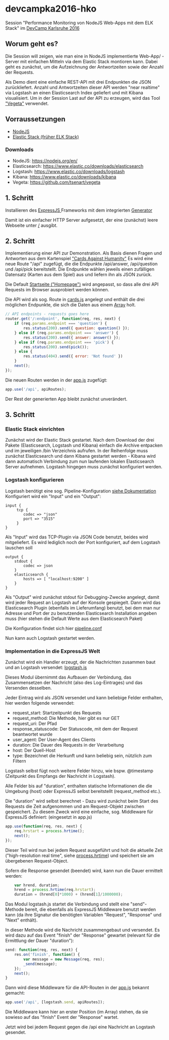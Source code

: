 # devcampka2016-hko


Session "Performance Monitoring von NodeJS Web-Apps mit dem ELK Stack"
im [DevCamp Karlsruhe 2016](http://www.campus-devcamp.de/devcamp-karlsruhe-23-24-09-2016/)

## Worum geht es?

Die Session will zeigen, wie man eine in NodeJS implementierte Web-App/
-Server mit einfachen Mitteln via dem Elastic Stack montioren kann. 
Dabei geht es zunächst, um die Aufzeichnung der Antwortzeiten sowie der 
Anzahl der Requests.

Als Demo dient eine einfache REST-API mit drei Endpunkten die JSON 
zurückliefert. Anzahl und Antwortzeiten dieser API werden "near realtime"
via Logstash an einen Elasticsearch Index geliefert und mit Kibana
visualisiert. Um in der Session Last auf der API zu erzeugen, wird das
Tool ["Vegeta"](https://github.com/tsenart/vegeta) verwendet.

## Vorraussetzungen

* [NodeJS](https://nodejs.org/en/) 
* [Elastic Stack (früher ELK Stack)](https://www.elastic.co/de/webinars/introduction-elk-stack)

### Downloads

* NodeJS: https://nodejs.org/en/ 
* Elasticsearch: https://www.elastic.co/downloads/elasticsearch
* Logstash: https://www.elastic.co/downloads/logstash
* Kibana: https://www.elastic.co/downloads/kibana
* Vegeta: https://github.com/tsenart/vegeta

## 1. Schritt

Installieren des [ExpressJS ](http://expressjs.com/) Frameworks mit dem
integrierten [Generator](http://expressjs.com/en/starter/generator.html)

Damit ist ein einfacher HTTP Server aufgesetzt, der eine (zunächst)
leere Webseite unter [/](http://locahost:3000) ausgibt.

## 2. Schritt

Implementierung einer API zur Demonstration. Als Basis dienen Fragen und
Antworten aus dem Kartenspiel ["Cards Against Humanity"](https://cardsagainsthumanity.com/)
Es wird eine neue Route "/api" zugefügt, die die Endpunkte /api/answer,
/api/question und /api/pick bereitstellt. Die Endpunkte wählen jeweils
einen zufälligen Datensatz (Karten aus dem Spiel) aus und liefern ihn 
als JSON zurück.

Die Default [Startseite ("Homepage")](/views/index.ejs)  wird angepasst, so dass
alle drei API Requests im Browser ausprobiert werden können.

Die API wird als sog. Route in [cards.js](/routes/cards.js) angelegt und
enthält die drei möglichen Endpunkte, die sich die Daten aus einem [Array](/lib/cards.js)
holt.

```javascript
// API endpoints - requests goes here
router.get('/:endpoint', function(req, res, next) {
    if (req.params.endpoint === 'question') {
        res.status(200).send({ question: question() });
    } else if (req.params.endpoint === 'answer') {
        res.status(200).send({ answer: answer() });
    } else if (req.params.endpoint === 'pick') {
        res.status(200).send(pick());
    } else {
        res.status(404).send({ error: 'Not found' })
    }
    next();
});
```

Die neuen Routen werden in der [app.js](/app.js) zugefügt:
```javascript
app.use('/api', apiRoutes); 
```

Der Rest der generierten App bleibt zunächst unverändert.


## 3. Schritt

### Elastic Stack einrichten

Zunächst wird der Elastic Stack gestartet. Nach dem Download der drei
Pakete (Elasticsearch, Logstash und Kibana) einfach die Archive 
entpacken und im jeweiligen <paket>/bin Verzeichnis aufrufen. 
In der Reihenfolge muss zunächst Elasticsearch und dann Kibana gestartet
werden - Kibana wird dann automatisch Verbindung zum nun laufenden lokalen
Elasticsearch Server aufnehmen.
Logstash hingegen muss zunächst konfiguriert werden.

### Logstash konfigurieren

Logstash benötigt eine sog. Pipeline-Konfiguration [siehe Dokumentation](https://www.elastic.co/guide/en/logstash/current/advanced-pipeline.html)
Konfiguriert wird ein "Input" und ein "Output":
```
input {
     tcp {
        codec => "json"
        port => "3515"
     }
}
```

Als "Input" wird das TCP-Plugin via JSON Code benutzt, beides wird mitgeliefert.
Es wird lediglich noch der Port konfiguriert, auf dem Logstash lauschen soll

```
output {
    stdout {
        codec => json
    }
    elasticsearch {
        hosts => [ "localhost:9200" ]
    }
}
```

Als "Output" wird zunächst stdout für Debugging-Zwecke angelegt, damit wird 
jeder Request an Logstash auf der Konsole gespiegelt. Dann wird das Elasticsearch
Plugin (ebenfalls im Lieferumfang) benutzt, bei dem man nur Adresse und Port der
zu benutzenden Elasticsearch Installation angeben muss (hier stehen die Default 
 Werte aus dem Elasticsearch Paket)
 
Die Konfiguration findet sich hier [pipeline.conf](/docs/logstash/pipeline.conf)
 
Nun kann auch Logstash gestartet werden.

### Implementation in die ExpressJS Welt

Zunächst wird ein Handler erzeugt, der die Nachrichten zusammen baut
und an Logstash versendet: [logstash.js](/lib/logstash.js)

Dieses Modul übernimmt das Aufbauen der Verbindung, das Zusammensetzen der 
Nachricht (also des Log-Eintrages) und das Versenden desselben.

Jeder Eintrag wird als JSON versendet und kann beliebige Felder enthalten, hier 
werden folgende verwendet:

* request_start: Startzeitpunkt des Requests
* request_method: Die Methode, hier gibt es nur GET
* request_uri: Der Pfad
* response_statuscode: Der Statuscode, mit dem der Request beantwortet wurde
* user_agent: Der User-Agent des Clients
* duration: Die Dauer des Requests in der Verarbeitung
* host: Der Quell-Host
* type: Bezeichnet die Herkunft und kann beliebig sein, nützlich zum Filtern

Logstash selbst fügt noch weitere Felder hinzu, wie bspw. @timestamp (Zeitpunkt
des Empfangs der Nachricht in Logstash).

Alle Felder bis auf "duration", enthalten statische Informationen die die 
Umgebung (host) oder ExpressJS selbst bereitstellt (request_method etc.). 

Die "duration" wird selbst berechnet - Dazu wird zunächst beim Start des 
Requests die Zeit aufgenommen und am Request-Objekt zwischen gespeichert.
Zu diesem Zweck wird eine einfache, sog. Middleware für ExpressJS definiert:
(eingesetzt in app.js)

```javascript
app.use(function(req, res, next) {
    req.hrstart = process.hrtime();
    next();
});
```

Dieser Teil wird nun bei jedem Request ausgeführt und holt die aktuelle Zeit
("high-resolution real time", siehe [process.hrtime](https://nodejs.org/api/process.html#process_process_hrtime_time)) 
und speichert sie am übergebenen Request-Object.

Sofern die Response gesendet (beendet) wird, kann nun die Dauer ermittelt werden:

```javascript
    var hrend, duration;
    hrend = process.hrtime(req.hrstart);
    duration = (hrend[0]*1000) + (hrend[1]/1000000);
```

Das Modul logstash.js startet die Verbindung und stellt eine "send"-Methode 
bereit, die ebenfalls als ExpressJS Middleware benutzt werden kann (da ihre 
Signatur die benötigten Variablen "Request", "Response" und "Next" enthält).

In dieser Methode wird die Nachricht zusammengebaut und versendet. Es wird
dazu auf das Event "finish" der "Response" gewartet (relevant für die Ermittlung
der Dauer "duration"):

```javascript
send: function(req, res, next) {
    res.on('finish', function() {
        var message = new Message(req, res);
        _send(message);
    });
    next();
}
```

Dann wird diese Middleware für die API-Routen in der [app.js](/app.js) bekannt 
gemacht:

```javascript
app.use('/api', [logstash.send, apiRoutes]); 
```

Die Middleware kann hier an erster Position (im Array) stehen, da sie sowieso 
auf das "finish" Event der "Response" wartet.

Jetzt wird bei jedem Request gegen die /api eine Nachricht an Logstash gesendet.